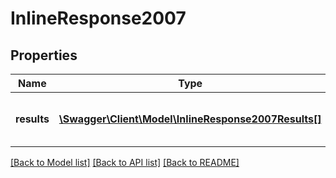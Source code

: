 # InlineResponse2007

## Properties
Name | Type | Description | Notes
------------ | ------------- | ------------- | -------------
**results** | [**\Swagger\Client\Model\InlineResponse2007Results[]**](InlineResponse2007Results.md) | The list of course registration results | [optional] 

[[Back to Model list]](../../README.md#documentation-for-models) [[Back to API list]](../../README.md#documentation-for-api-endpoints) [[Back to README]](../../README.md)

